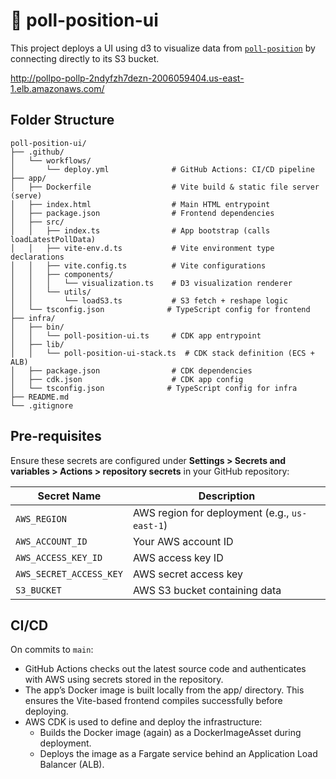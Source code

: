 # 🏈 poll-position-ui

This project deploys a UI using d3 to visualize data from [`poll-position`](`https://www.github.com/reedmarkham/poll-position) by connecting directly to its S3 bucket.

http://pollpo-pollp-2ndyfzh7dezn-2006059404.us-east-1.elb.amazonaws.com/

## Folder Structure

```
poll-position-ui/
├── .github/
│   └── workflows/
│       └── deploy.yml              # GitHub Actions: CI/CD pipeline
├── app/
│   ├── Dockerfile                  # Vite build & static file server (serve)
│   ├── index.html                  # Main HTML entrypoint
│   ├── package.json                # Frontend dependencies
│   ├── src/
│   │   ├── index.ts                # App bootstrap (calls loadLatestPollData)
│   │   ├── vite-env.d.ts           # Vite environment type declarations
│   │   ├── vite.config.ts          # Vite configurations
│   │   ├── components/
│   │   │   └── visualization.ts    # D3 visualization renderer
│   │   └── utils/
│   │       └── loadS3.ts           # S3 fetch + reshape logic
│   └── tsconfig.json              # TypeScript config for frontend
├── infra/
│   ├── bin/
│   │   └── poll-position-ui.ts     # CDK app entrypoint
│   ├── lib/
│   │   └── poll-position-ui-stack.ts  # CDK stack definition (ECS + ALB)
│   ├── package.json                # CDK dependencies
│   ├── cdk.json                    # CDK app config
│   └── tsconfig.json              # TypeScript config for infra
├── README.md
└── .gitignore

```

## Pre-requisites

Ensure these secrets are configured under **Settings > Secrets and variables > Actions > repository secrets** in your GitHub repository:

| Secret Name           | Description                                       |
|-----------------------|---------------------------------------------------|
| `AWS_REGION`          | AWS region for deployment (e.g., `us-east-1`)     |
| `AWS_ACCOUNT_ID`      | Your AWS account ID                               |
| `AWS_ACCESS_KEY_ID`   | AWS access key ID                                 |
| `AWS_SECRET_ACCESS_KEY` | AWS secret access key                           |
| `S3_BUCKET`  | AWS S3 bucket containing data |

## CI/CD

On commits to `main`:
* GitHub Actions checks out the latest source code and authenticates with AWS using secrets stored in the repository.
* The app’s Docker image is built locally from the app/ directory. This ensures the Vite-based frontend compiles successfully before deploying.
* AWS CDK is used to define and deploy the infrastructure:
    * Builds the Docker image (again) as a DockerImageAsset during deployment.
    * Deploys the image as a Fargate service behind an Application Load Balancer (ALB).